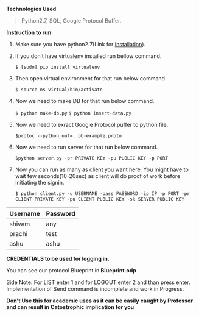 **Technologies Used**
> Python2.7,
> SQL,
> Google Protocol Buffer.

**Instruction to run:**

1. Make sure you have python2.7(Link for [Installation](https://www.python.org/downloads/release/python-2714/)).

2. if you don’t have virtualenv installed run bellow command.

	``` $ [sudo] pip install virtualenv ```

3. Then open virtual environment for that run below command.

	``` $ source ns-virtual/bin/activate ```

4. Now we need to make DB for that run below command.

	```$ python make-db.py```
	```$ python insert-data.py```

5. Now we need to exract Google Protocol puffer to python file.

	 ``` $protoc --python_out=. pb-example.proto ```

6. Now we need to run server for that run below command.

	```$python server.py -pr PRIVATE KEY -pu PUBLIC KEY -p PORT```

7. Now you can run as many as client you want here. You might have to wait few seconds(10-20sec) as client will do proof of work before initiating the signin.

	```$ python client.py -u USERNAME -pass PASSWORD -ip IP -p PORT -pr CLIENT PRIVATE KEY -pu CLIENT PUBLIC KEY -sk SERVER PUBLIC KEY``` 

| Username | Password |
| -------- | -------- |
| shivam   | any      |
| prachi   | test     |
| ashu     | ashu     |

**CREDENTIALS to be used for logging in.**

You can see our protocol Blueprint in **Blueprint.odp**

Side Note: For LIST enter 1 and for LOGOUT enter 2 and than press enter. Implementation of Send command is incomplete and work in Progress.  

**Don't Use this for academic uses as it can be easily caught by Professor and can result in Catostrophic implication for you**

